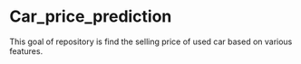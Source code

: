 # Car_price_prediction
This goal of repository is find the selling price of used car based on various features.
